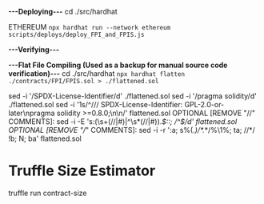 **---Deploying---**
cd ./src/hardhat

ETHEREUM
```npx hardhat run --network ethereum scripts/deploys/deploy_FPI_and_FPIS.js```


**---Verifying---**


**---Flat File Compiling (Used as a backup for manual source code verification)---**
cd ./src/hardhat
```npx hardhat flatten ./contracts/FPI/FPIS.sol > ./flattened.sol```

sed -i '/SPDX-License-Identifier/d' ./flattened.sol
sed -i '/pragma solidity/d' ./flattened.sol
sed -i '1s/^/\/\/ SPDX-License-Identifier: GPL-2.0-or-later\npragma solidity >=0.8.0;\n\n/' flattened.sol
OPTIONAL [REMOVE "//" COMMENTS]: sed -i -E 's:(\s+(//|#)|^\s*(//|#)).*$::; /^$/d' flattened.sol
OPTIONAL [REMOVE "/*" COMMENTS]: sed -i -r ':a; s%(.*)/\*.*\*/%\1%; ta; /\/\*/ !b; N; ba' flattened.sol

# Truffle Size Estimator
truffle run contract-size

